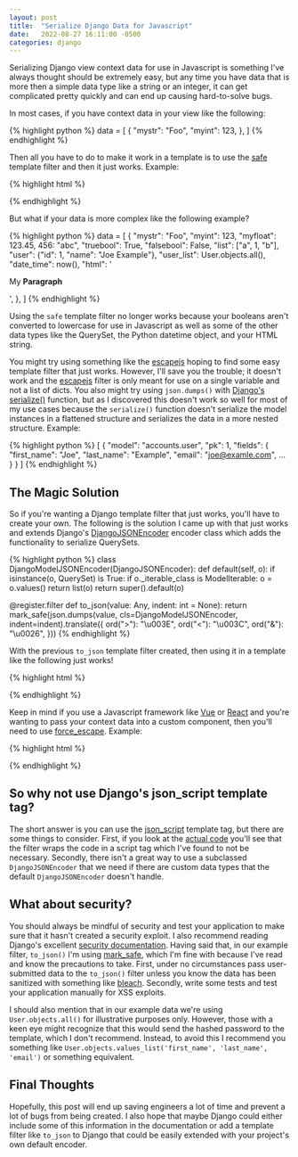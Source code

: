 ```yaml
---
layout: post
title:  "Serialize Django Data for Javascript"
date:   2022-08-27 16:11:00 -0500
categories: django
---
```


Serializing Django view context data for use in Javascript is something I've
always thought should be extremely easy, but any time you have data that is more
then a simple data type like a string or an integer, it can get complicated
pretty quickly and can end up causing hard-to-solve bugs.

In most cases, if you have context data in your view like the following:

{% highlight python %}
data = [
    {
        "mystr": "Foo",
        "myint": 123,
    },
]
{% endhighlight %}

Then all you have to do to make it work in a template is to use the [safe][safe]
template filter and then it just works. Example:

{% highlight html %}
<script>
  function send_data_to_js_example(data) {
    console.assert(data[0].mystr === "Foo");
    console.assert(data[0].myint === 123);
  }
  send_data_to_js_example({% raw %}{{ data|safe }}{% endraw %});
</script>
{% endhighlight %}

But what if your data is more complex like the following example?

{% highlight python %}
data = [
    {
        "mystr": "Foo",
        "myint": 123,
        "myfloat": 123.45,
        456: "abc",
        "truebool": True,
        "falsebool": False,
        "list": ["a", 1, "b"],
        "user": {"id": 1, "name": "Joe Example"},
        "user_list": User.objects.all(),
        "date_time": now(),
        "html": '<p class="m-100 float-left random modifier p-100 spacer-5 john-b-good">My <strong>Paragraph</strong></p>',
    },
]
{% endhighlight %}

Using the `safe` template filter no longer works because your booleans aren't
converted to lowercase for use in Javascript as well as some of the other data
types like the QuerySet, the Python datetime object, and your HTML string.

You might try using something like the [escapejs][escapejs] hoping
to find some easy template filter that just works. However, I'll save you the
trouble; it doesn't work and the [escapejs][escapejs] filter is only meant for
use on a single variable and not a list of dicts. You also might try using
`json.dumps()` with [Django's serialize()][serializing_objects] function, but as
I discovered this doesn't work so well for most of my use cases because the
`serialize()` function doesn't serialize the model instances in a flattened
structure and serializes the data in a more nested structure. Example:

{% highlight python %}
[
  {
    "model": "accounts.user",
    "pk": 1,
    "fields": {
      "first_name": "Joe",
      "last_name": "Example",
      "email": "joe@examle.com",
      ...
    }
  }
]
{% endhighlight %}

## The Magic Solution

So if you're wanting a Django template filter that just works, you'll have to
create your own. The following is the solution I came up with that just works
and extends Django's [DjangoJSONEncoder][DjangoJSONEncoder] encoder class which
adds the functionality to serialize QuerySets.

{% highlight python %}
class DjangoModelJSONEncoder(DjangoJSONEncoder):
    def default(self, o):
        if isinstance(o, QuerySet) is True:
            if o._iterable_class is ModelIterable:
                o = o.values()
            return list(o)
        return super().default(o)


@register.filter
def to_json(value: Any, indent: int = None):
    return mark_safe(json.dumps(value, cls=DjangoModelJSONEncoder, indent=indent).translate({
        ord(">"): "\\u003E",
        ord("<"): "\\u003C",
        ord("&"): "\\u0026",
    }))
{% endhighlight %}

With the previous `to_json` template filter created, then using it in a template
like the following just works!

{% highlight html %}
<script>
  function get_data_from_data_attribute() {
    data[0].date_time = new Date(data[0].date_time);
    console.assert(data[0].mystr === "Foo");
    console.assert(data[0].myint === 123);
    console.assert(data[0].myfloat === 123.45);
    console.assert(data[0]['456'] === "abc");
    console.assert(data[0].truebool === true);
    console.assert(data[0].falsebool === false);
    console.assert(data[0].user_list[0].last_name === "O'Connor");
    console.assert(data[0].user.id === 1);
    console.assert(data[0].date_time.toDateString() === "Sat Aug 27 2022");
    console.assert(data[0].html === '<p class="m-100 float-left random modifier p-100 spacer-5 john-b-good">My <strong>Paragraph</strong></p>');
  }
  get_data_from_data_attribute({% raw %}{{ data|to_json }}{% endraw %});
</script>
{% endhighlight %}

Keep in mind if you use a Javascript framework like [Vue][Vue] or [React][React]
and you're wanting to pass your context data into a custom component, then
you'll need to use [force_escape][force_escape]. Example:

{% highlight html %}
<div id="data-div" data-data="{% raw %}{{{ data|safe|force_escape }}{% endraw %}"></div>
<script>
function get_data_from_data_attribute() {
  const divElem = document.querySelector('#data-div');
  let data = divElem.dataset.data;
  data = JSON.parse(data)
  data[0].date_time = new Date(data[0].date_time);
  ...
}
get_data_from_data_attribute();
</script>
{% endhighlight %}

## So why not use Django's json_script template tag?

The short answer is you can use the [json_script][json_script] template tag, but there are some things to consider.
First, if you look at the [actual code][json_script_code] you'll see that the filter wraps the code in a script tag
which I've found to not be necessary. Secondly, there isn't a great way to use a subclassed `DjangoJSONEncoder` that we
need if there are custom data types that the default `DjangoJSONEncoder` doesn't handle.

## What about security?

You should always be mindful of security and test your application to make sure that it hasn't created a security
exploit. I also recommend reading Django's excellent [security documentation][security_docs]. Having said that, in our
example filter, `to_json()` I'm using [mark_safe][mark_safe], which I'm fine with because I've read and know the
precautions to take. First, under no circumstances pass user-submitted data to the `to_json()` filter unless you know
the data has been sanitized with something like [bleach][bleach]. Secondly, write some tests and test your application
manually for XSS exploits.

I should also mention that in our example data we're using `User.objects.all()` for illustrative purposes only. However,
those with a keen eye might recognize that this would send the hashed password to the template, which I don't
recommend. Instead, to avoid this I recommend you something like
`User.objects.values_list('first_name', 'last_name', 'email')` or something equivalent.

## Final Thoughts
Hopefully, this post will end up saving engineers a lot of time and prevent a lot of bugs from being created. I also
hope that maybe Django could either include some of this information in the documentation or add a template filter
like `to_json` to Django that could be easily extended with your project's own default encoder.

[safe]: https://docs.djangoproject.com/en/4.1/ref/templates/builtins/#std-templatefilter-safe
[escapejs]: https://docs.djangoproject.com/en/4.1/ref/templates/builtins/#escapejs
[filters]: https://docs.djangoproject.com/en/4.1/ref/templates/builtins/
[serializing_objects]: https://docs.djangoproject.com/en/4.1/topics/serialization/
[DjangoJSONEncoder]: https://docs.djangoproject.com/en/4.1/topics/serialization/#djangojsonencoder
[Vue]: https://vuejs.org/
[React]: https://reactjs.org/
[force_escape]: https://docs.djangoproject.com/en/4.1/ref/templates/builtins/#force-escape
[json_script]: https://docs.djangoproject.com/en/4.1/ref/templates/builtins/#json-script
[json_script_code]: https://github.com/django/django/blob/ae509f8f0804dea0eea89e27329014616c9d4cc0/django/utils/html.py#L62
[security_docs]: https://docs.djangoproject.com/en/4.1/topics/security/#cross-site-scripting-xss-protection
[mark_safe]: https://docs.djangoproject.com/en/4.1/ref/utils/#django.utils.safestring.mark_safe
[bleach]: https://github.com/mozilla/bleach
